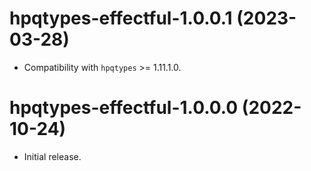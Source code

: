 # hpqtypes-effectful-1.0.0.1 (2023-03-28)
* Compatibility with `hpqtypes` >= 1.11.1.0.

# hpqtypes-effectful-1.0.0.0 (2022-10-24)
* Initial release.
